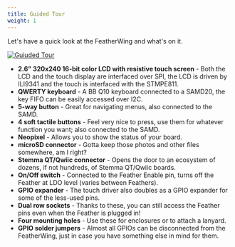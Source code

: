 ```yaml
---
title: Guided Tour
weight: 1
---
```


Let's have a quick look at the FeatherWing and what's on it.

<div class="container">

[![Guiuded Tour](/docs/keyboard-featherwing/tour_small.png)](/docs/keyboard-featherwing/tour.png)

</div>


- **2.6" 320x240 16-bit color LCD with resistive touch screen** - Both the LCD and the touch display are interfaced over SPI, the LCD is driven by ILI9341 and the touch is interfaced with the STMPE811.
- **QWERTY keyboard** - A BB Q10 keyboard connected to a SAMD20, the key FIFO can be easily accessed over I2C.
- **5-way button** - Great for navigating menus, also connected to the SAMD.
- **4 soft tactile buttons** - Feel very nice to press, use them for whatever function you want; also connected to the SAMD.
- **Neopixel** - Allows you to show the status of your board.
- **microSD connector** - Gotta keep those photos and other files somewhere, am I right?
- **Stemma QT/Qwiic connector** - Opens the door to an ecosystem of dozens, if not hundreds, of Stemma QT/Qwiic boards.
- **On/Off switch** - Connected to the Feather Enable pin, turns off the Feather at LDO level (varies between Feathers).
- **GPIO expander** - The touch driver also doubles as a GPIO expander for some of the less-used pins.
- **Dual row sockets** - Thanks to these, you can still access the Feather pins even when the Feather is plugged in!
- **Four mounting holes** - Use these for enclosures or to attach a lanyard.
- **GPIO solder jumpers** - Almost all GPIOs can be disconnected from the FeatherWing, just in case you have something else in mind for them.
